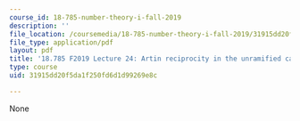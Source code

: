 ```yaml
---
course_id: 18-785-number-theory-i-fall-2019
description: ''
file_location: /coursemedia/18-785-number-theory-i-fall-2019/31915dd20f5da1f250fd6d1d99269e8c_MIT18_785F19_lec24.pdf
file_type: application/pdf
layout: pdf
title: '18.785 F2019 Lecture 24: Artin reciprocity in the unramified case'
type: course
uid: 31915dd20f5da1f250fd6d1d99269e8c

---
```

None